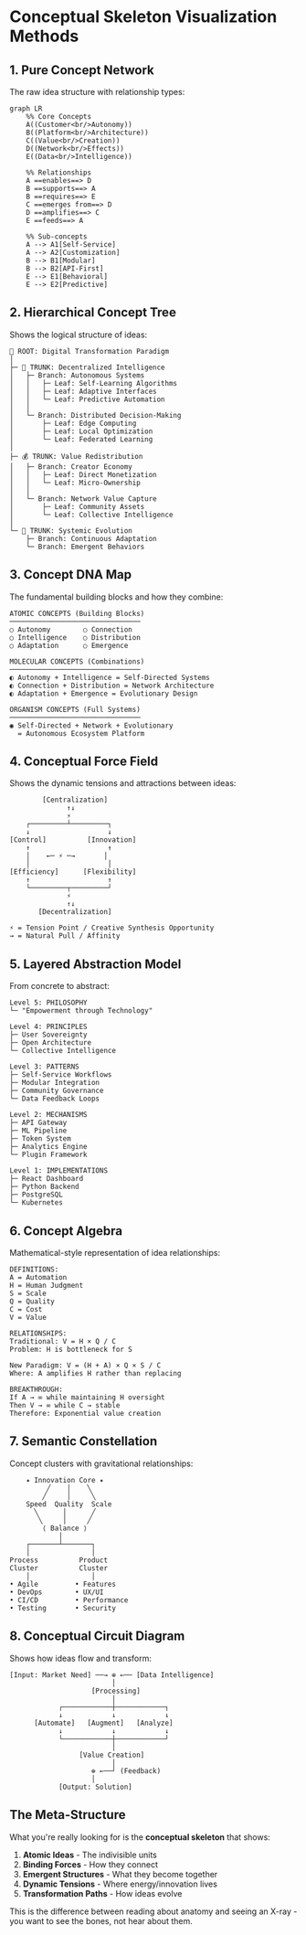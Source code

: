 
# Conceptual Skeleton Visualization Methods

## 1. **Pure Concept Network**

The raw idea structure with relationship types:

```mermaid
graph LR
    %% Core Concepts
    A((Customer<br/>Autonomy))
    B((Platform<br/>Architecture))
    C((Value<br/>Creation))
    D((Network<br/>Effects))
    E((Data<br/>Intelligence))
    
    %% Relationships
    A ==enables==> D
    B ==supports==> A
    B ==requires==> E
    C ==emerges from==> D
    D ==amplifies==> C
    E ==feeds==> A
    
    %% Sub-concepts
    A --> A1[Self-Service]
    A --> A2[Customization]
    B --> B1[Modular]
    B --> B2[API-First]
    E --> E1[Behavioral]
    E --> E2[Predictive]
```

## 2. **Hierarchical Concept Tree**

Shows the logical structure of ideas:

```
🌳 ROOT: Digital Transformation Paradigm
│
├─ 🧠 TRUNK: Decentralized Intelligence
│   ├─ Branch: Autonomous Systems
│   │   ├─ Leaf: Self-Learning Algorithms
│   │   ├─ Leaf: Adaptive Interfaces
│   │   └─ Leaf: Predictive Automation
│   │
│   └─ Branch: Distributed Decision-Making
│       ├─ Leaf: Edge Computing
│       ├─ Leaf: Local Optimization
│       └─ Leaf: Federated Learning
│
├─ 💰 TRUNK: Value Redistribution
│   ├─ Branch: Creator Economy
│   │   ├─ Leaf: Direct Monetization
│   │   └─ Leaf: Micro-Ownership
│   │
│   └─ Branch: Network Value Capture
│       ├─ Leaf: Community Assets
│       └─ Leaf: Collective Intelligence
│
└─ 🔄 TRUNK: Systemic Evolution
    ├─ Branch: Continuous Adaptation
    └─ Branch: Emergent Behaviors
```

## 3. **Concept DNA Map**

The fundamental building blocks and how they combine:

```
ATOMIC CONCEPTS (Building Blocks)
────────────────────────────────
○ Autonomy        ○ Connection
○ Intelligence    ○ Distribution  
○ Adaptation      ○ Emergence

MOLECULAR CONCEPTS (Combinations)
────────────────────────────────
◐ Autonomy + Intelligence = Self-Directed Systems
◐ Connection + Distribution = Network Architecture  
◐ Adaptation + Emergence = Evolutionary Design

ORGANISM CONCEPTS (Full Systems)
────────────────────────────────
◉ Self-Directed + Network + Evolutionary 
  = Autonomous Ecosystem Platform
```

## 4. **Conceptual Force Field**

Shows the dynamic tensions and attractions between ideas:

```
        [Centralization]
              ↑↓
              ⚡
    ┌─────────┴─────────┐
    ↓                   ↓
[Control]          [Innovation]
    ↑                   ↑
    │    ←─ ⚡ ─→       │
    │                   │
[Efficiency]      [Flexibility]
    ↑                   ↑
    └─────────┬─────────┘
              ⚡
              ↑↓
       [Decentralization]

⚡ = Tension Point / Creative Synthesis Opportunity
→ = Natural Pull / Affinity
```

## 5. **Layered Abstraction Model**

From concrete to abstract:

```
Level 5: PHILOSOPHY
└─ "Empowerment through Technology"

Level 4: PRINCIPLES  
├─ User Sovereignty
├─ Open Architecture
└─ Collective Intelligence

Level 3: PATTERNS
├─ Self-Service Workflows
├─ Modular Integration
├─ Community Governance
└─ Data Feedback Loops

Level 2: MECHANISMS
├─ API Gateway
├─ ML Pipeline
├─ Token System
├─ Analytics Engine
└─ Plugin Framework

Level 1: IMPLEMENTATIONS
├─ React Dashboard
├─ Python Backend
├─ PostgreSQL
└─ Kubernetes
```

## 6. **Concept Algebra**

Mathematical-style representation of idea relationships:

```
DEFINITIONS:
A = Automation
H = Human Judgment  
S = Scale
Q = Quality
C = Cost
V = Value

RELATIONSHIPS:
Traditional: V = H × Q / C
Problem: H is bottleneck for S

New Paradigm: V = (H + A) × Q × S / C
Where: A amplifies H rather than replacing

BREAKTHROUGH:
If A → ∞ while maintaining H oversight
Then V → ∞ while C → stable
Therefore: Exponential value creation
```

## 7. **Semantic Constellation**

Concept clusters with gravitational relationships:

```
    ✦ Innovation Core ✦
         ╱    │    ╲
        ╱     │     ╲
    Speed  Quality  Scale
      ╲      │      ╱
       ╲     │     ╱
        ⟨ Balance ⟩
            │
    ┌───────┴───────┐
    │               │
Process          Product
Cluster          Cluster
    │               │
• Agile         • Features
• DevOps        • UX/UI
• CI/CD         • Performance
• Testing       • Security
```

## 8. **Conceptual Circuit Diagram**

Shows how ideas flow and transform:

```
[Input: Market Need] ──→ ⊕ ←── [Data Intelligence]
                         │
                    [Processing]
                         │
            ┌────────────┼────────────┐
            ↓            ↓            ↓
      [Automate]   [Augment]   [Analyze]
            ↓            ↓            ↓
            └────────────┼────────────┘
                         │
                 [Value Creation]
                         │
                    ⊕ ←──┘ (Feedback)
                    │
            [Output: Solution]
```

## The Meta-Structure

What you're really looking for is the **conceptual skeleton** that shows:

1. **Atomic Ideas** - The indivisible units
2. **Binding Forces** - How they connect
3. **Emergent Structures** - What they become together
4. **Dynamic Tensions** - Where energy/innovation lives
5. **Transformation Paths** - How ideas evolve

This is the difference between reading about anatomy and seeing an X-ray - you want to see the bones, not hear about them.